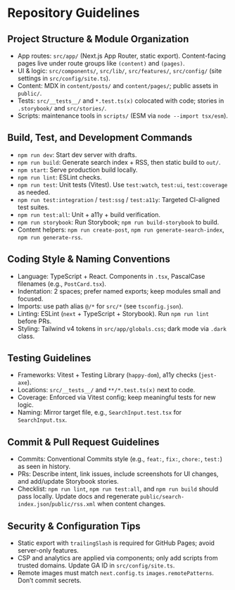 # Repository Guidelines

## Project Structure & Module Organization
- App routes: `src/app/` (Next.js App Router, static export). Content-facing pages live under route groups like `(content)` and `(pages)`.
- UI & logic: `src/components/`, `src/lib/`, `src/features/`, `src/config/` (site settings in `src/config/site.ts`).
- Content: MDX in `content/posts/` and `content/pages/`; public assets in `public/`.
- Tests: `src/__tests__/` and `*.test.ts(x)` colocated with code; stories in `.storybook/` and `src/stories/`.
- Scripts: maintenance tools in `scripts/` (ESM via `node --import tsx/esm`).

## Build, Test, and Development Commands
- `npm run dev`: Start dev server with drafts.
- `npm run build`: Generate search index + RSS, then static build to `out/`.
- `npm start`: Serve production build locally.
- `npm run lint`: ESLint checks.
- `npm run test`: Unit tests (Vitest). Use `test:watch`, `test:ui`, `test:coverage` as needed.
- `npm run test:integration` / `test:ssg` / `test:a11y`: Targeted CI-aligned test suites.
- `npm run test:all`: Unit + a11y + build verification.
- `npm run storybook`: Run Storybook; `npm run build-storybook` to build.
- Content helpers: `npm run create-post`, `npm run generate-search-index`, `npm run generate-rss`.

## Coding Style & Naming Conventions
- Language: TypeScript + React. Components in `.tsx`, PascalCase filenames (e.g., `PostCard.tsx`).
- Indentation: 2 spaces; prefer named exports; keep modules small and focused.
- Imports: use path alias `@/*` for `src/*` (see `tsconfig.json`).
- Linting: ESLint (`next` + TypeScript + Storybook). Run `npm run lint` before PRs.
- Styling: Tailwind v4 tokens in `src/app/globals.css`; dark mode via `.dark` class.

## Testing Guidelines
- Frameworks: Vitest + Testing Library (`happy-dom`), a11y checks (`jest-axe`).
- Locations: `src/__tests__/` and `**/*.test.ts(x)` next to code.
- Coverage: Enforced via Vitest config; keep meaningful tests for new logic.
- Naming: Mirror target file, e.g., `SearchInput.test.tsx` for `SearchInput.tsx`.

## Commit & Pull Request Guidelines
- Commits: Conventional Commits style (e.g., `feat:`, `fix:`, `chore:`, `test:`) as seen in history.
- PRs: Describe intent, link issues, include screenshots for UI changes, and add/update Storybook stories.
- Checklist: `npm run lint`, `npm run test:all`, and `npm run build` should pass locally. Update docs and regenerate `public/search-index.json`/`public/rss.xml` when content changes.

## Security & Configuration Tips
- Static export with `trailingSlash` is required for GitHub Pages; avoid server-only features.
- CSP and analytics are applied via components; only add scripts from trusted domains. Update GA ID in `src/config/site.ts`.
- Remote images must match `next.config.ts` `images.remotePatterns`. Don’t commit secrets.

